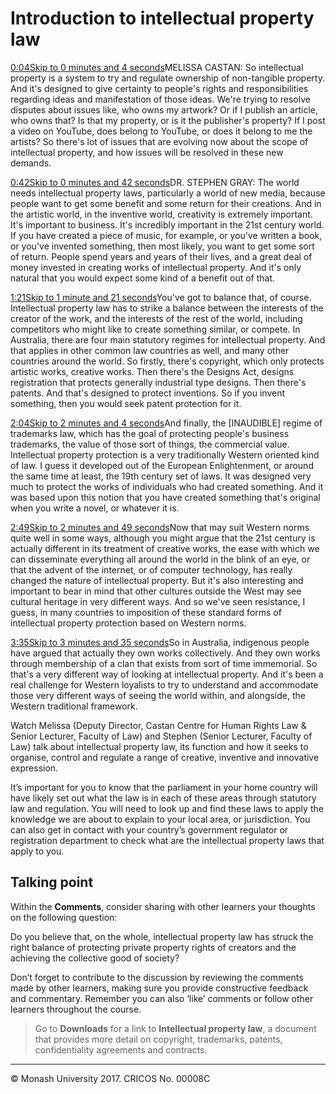 # Introduction to intellectual property law

[0:04Skip to 0 minutes and 4 seconds](https://www.futurelearn.com/courses/law-for-non-lawyers/3/steps/177781#)MELISSA CASTAN: So intellectual property is a system to try and regulate ownership of non-tangible property. And it's designed to give certainty to people's rights and responsibilities regarding ideas and manifestation of those ideas. We're trying to resolve disputes about issues like, who owns my artwork? Or if I publish an article, who owns that? Is that my property, or is it the publisher's property? If I post a video on YouTube, does belong to YouTube, or does it belong to me the artists? So there's lot of issues that are evolving now about the scope of intellectual property, and how issues will be resolved in these new demands.

[0:42Skip to 0 minutes and 42 seconds](https://www.futurelearn.com/courses/law-for-non-lawyers/3/steps/177781#)DR. STEPHEN GRAY: The world needs intellectual property laws, particularly a world of new media, because people want to get some benefit and some return for their creations. And in the artistic world, in the inventive world, creativity is extremely important. It's important to business. It's incredibly important in the 21st century world. If you have created a piece of music, for example, or you've written a book, or you've invented something, then most likely, you want to get some sort of return. People spend years and years of their lives, and a great deal of money invested in creating works of intellectual property. And it's only natural that you would expect some kind of a benefit out of that.

[1:21Skip to 1 minute and 21 seconds](https://www.futurelearn.com/courses/law-for-non-lawyers/3/steps/177781#)You've got to balance that, of course. Intellectual property law has to strike a balance between the interests of the creator of the work, and the interests of the rest of the world, including competitors who might like to create something similar, or compete. In Australia, there are four main statutory regimes for intellectual property. And that applies in other common law countries as well, and many other countries around the world. So firstly, there's copyright, which only protects artistic works, creative works. Then there's the Designs Act, designs registration that protects generally industrial type designs. Then there's patents. And that's designed to protect inventions. So if you invent something, then you would seek patent protection for it.

[2:04Skip to 2 minutes and 4 seconds](https://www.futurelearn.com/courses/law-for-non-lawyers/3/steps/177781#)And finally, the [INAUDIBLE] regime of trademarks law, which has the goal of protecting people's business trademarks, the value of those sort of things, the commercial value. Intellectual property protection is a very traditionally Western oriented kind of law. I guess it developed out of the European Enlightenment, or around the same time at least, the 19th century set of laws. It was designed very much to protect the works of individuals who had created something. And it was based upon this notion that you have created something that's original when you write a novel, or whatever it is.

[2:49Skip to 2 minutes and 49 seconds](https://www.futurelearn.com/courses/law-for-non-lawyers/3/steps/177781#)Now that may suit Western norms quite well in some ways, although you might argue that the 21st century is actually different in its treatment of creative works, the ease with which we can disseminate everything all around the world in the blink of an eye, or that the advent of the internet, or of computer technology, has really changed the nature of intellectual property. But it's also interesting and important to bear in mind that other cultures outside the West may see cultural heritage in very different ways. And so we've seen resistance, I guess, in many countries to imposition of these standard forms of intellectual property protection based on Western norms.

[3:35Skip to 3 minutes and 35 seconds](https://www.futurelearn.com/courses/law-for-non-lawyers/3/steps/177781#)So in Australia, indigenous people have argued that actually they own works collectively. And they own works through membership of a clan that exists from sort of time immemorial. So that's a very different way of looking at intellectual property. And it's been a real challenge for Western loyalists to try to understand and accommodate those very different ways of seeing the world within, and alongside, the Western traditional framework.

Watch Melissa (Deputy Director, Castan Centre for Human Rights Law & Senior Lecturer, Faculty of Law) and Stephen (Senior Lecturer, Faculty of Law) talk about intellectual property law, its function and how it seeks to organise, control and regulate a range of creative, inventive and innovative expression.

It’s important for you to know that the parliament in your home country will have likely set out what the law is in each of these areas through statutory law and regulation. You will need to look up and find these laws to apply the knowledge we are about to explain to your local area, or jurisdiction. You can also get in contact with your country’s government regulator or registration department to check what are the intellectual property laws that apply to you.

## Talking point

Within the **Comments**, consider sharing with other learners your thoughts on the following question:

Do you believe that, on the whole, intellectual property law has struck the right balance of protecting private property rights of creators and the achieving the collective good of society?

Don’t forget to contribute to the discussion by reviewing the comments made by other learners, making sure you provide constructive feedback and commentary. Remember you can also ‘like’ comments or follow other learners throughout the course.

> Go to **Downloads** for a link to **Intellectual property law**, a document that provides more detail on copyright, trademarks, patents, confidentiality agreements and contracts.

------

© Monash University 2017. CRICOS No. 00008C